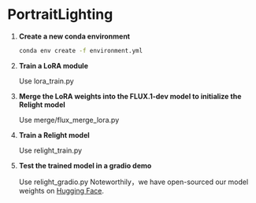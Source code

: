# PortraitLighting

1. **Create a new conda environment**

   ```bash
   conda env create -f environment.yml
   ```

2. **Train a LoRA module**

    Use lora_train.py

3. **Merge the LoRA weights into the FLUX.1-dev model to initialize the Relight model** 

   Use merge/flux_merge_lora.py

4. **Train a Relight model**

   Use relight_train.py

5. **Test the trained model in a gradio demo**

   Use relight_gradio.py
   Noteworthily，we have open-sourced our model weights on [Hugging Face](https://huggingface.co/nianwuluo/PortraitLighting/tree/main).

